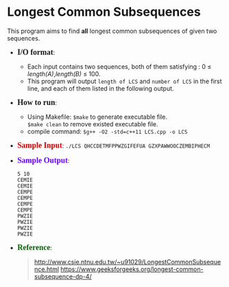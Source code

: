 # Longest Common Subsequences

This program aims to find **all** longest common subsequences of given two sequences.

+ <font size=4 face="黑体">**I/O format**</font>:
    + Each input contains two sequences, both of them satisfying   : 
     0 $\leq$ *length(A)*,*length(B)* $\leq$ 100.
    + This program will output `length of LCS` and `number of LCS` in the first line, and each of them listed in the following output.
+ <font size=4 face="黑体">**How to run**</font>:
    + Using Makefile:
```$make``` to generate executable file.  
```$make clean``` to remove existed executable file.  
    + compile command:
    ```$g++ -O2 -std=c++11 LCS.cpp -o LCS```

+ <font color=#cc0000 size=4 face="黑体">**Sample Input**</font>:
```./LCS QHCCDETMFPPWZGIFEFUA GZXPAWWOOCZEMBIPHECM```
+ <font color=#6600ff size=4 face="黑体">**Sample Output**</font>:
    ```
    5 10
    CEMIE
    CEMIE
    CEMPE
    CEMPE
    CEMPE
    CEMPE
    PWZIE
    PWZIE
    PWZIE
    PWZIE
    ```
+ <font color=#006600 size=4 face="黑体">**Reference**</font>:
    >http://www.csie.ntnu.edu.tw/~u91029/LongestCommonSubsequence.html
     >https://www.geeksforgeeks.org/longest-common-subsequence-dp-4/


